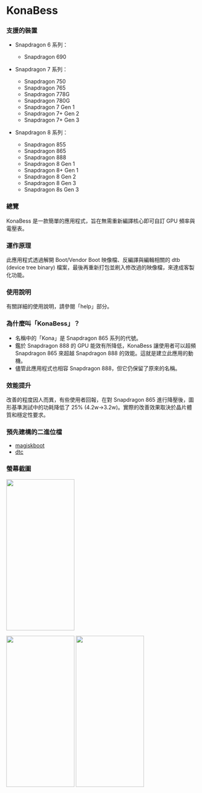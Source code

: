 # KonaBess

### 支援的裝置

- Snapdragon 6 系列：

  - Snapdragon 690

- Snapdragon 7 系列：

  - Snapdragon 750
  - Snapdragon 765
  - Snapdragon 778G
  - Snapdragon 780G
  - Snapdragon 7 Gen 1
  - Snapdragon 7+ Gen 2
  - Snapdragon 7+ Gen 3

- Snapdragon 8 系列：
  - Snapdragon 855
  - Snapdragon 865
  - Snapdragon 888
  - Snapdragon 8 Gen 1
  - Snapdragon 8+ Gen 1
  - Snapdragon 8 Gen 2
  - Snapdragon 8 Gen 3
  - Snapdragon 8s Gen 3

### 總覽

KonaBess 是一款簡單的應用程式，旨在無需重新編譯核心即可自訂 GPU 頻率與電壓表。

### 運作原理

此應用程式透過解開 Boot/Vendor Boot 映像檔、反編譯與編輯相關的 dtb (device tree binary) 檔案，最後再重新打包並刷入修改過的映像檔，來達成客製化功能。

### 使用說明

有關詳細的使用說明，請參閱「help」部分。

### 為什麼叫「KonaBess」？

- 名稱中的「Kona」是 Snapdragon 865 系列的代號。
- 鑑於 Snapdragon 888 的 GPU 能效有所降低，KonaBess 讓使用者可以超頻 Snapdragon 865 來超越 Snapdragon 888 的效能。這就是建立此應用的動機。
- 儘管此應用程式也相容 Snapdragon 888，但它仍保留了原來的名稱。

### 效能提升

改善的程度因人而異，有些使用者回報，在對 Snapdragon 865 進行降壓後，圖形基準測試中的功耗降低了 25% (4.2w->3.2w)。實際的改善效果取決於晶片體質和穩定性要求。

### 預先建構的二進位檔

- [magiskboot](https://github.com/topjohnwu/Magisk)
- [dtc](https://github.com/xzr467706992/dtc-aosp/tree/standalone)

### 螢幕截圖

<img src="https://raw.githubusercontent.com/xzr467706992/KonaBess/master/screenshots/ss1.jpg" width="180" height="400" />

<img src="https://raw.githubusercontent.com/xzr467706992/KonaBess/master/screenshots/ss2.jpg" width="180" height="400" /> <img src="https://raw.githubusercontent.com/xzr467706992/KonaBess/master/screenshots/ss3.jpg" width="180" height="400" />
